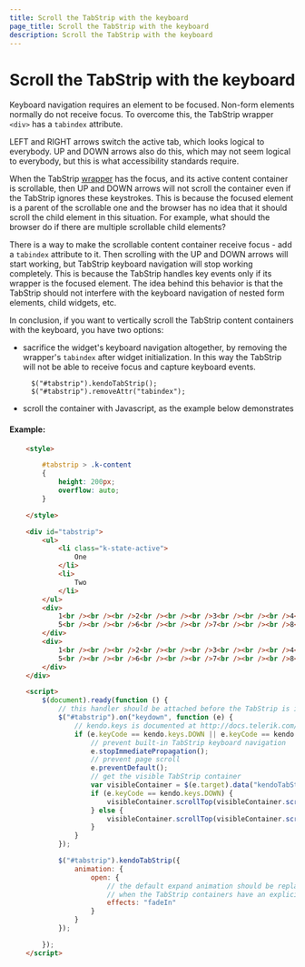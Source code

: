 ```yaml
---
title: Scroll the TabStrip with the keyboard
page_title: Scroll the TabStrip with the keyboard
description: Scroll the TabStrip with the keyboard
---
```


# Scroll the TabStrip with the keyboard

Keyboard navigation requires an element to be focused. Non-form elements normally do not receive focus.
To overcome this, the TabStrip wrapper `<div>` has a `tabindex` attribute.

LEFT and RIGHT arrows switch the active tab, which looks logical to everybody. UP and DOWN arrows also do this,
which may not seem logical to everybody, but this is what accessibility standards require.

When the TabStrip [wrapper](/framework/widgets/wrapper-element) has the focus, and its active content container is scrollable, then UP and DOWN arrows will not scroll the container
even if the TabStrip ignores these keystrokes. This is because the focused element is a parent of the scrollable one and the browser
has no idea that it should scroll the child element in this situation. For example, what should the browser do if there are multiple scrollable child elements?

There is a way to make the scrollable content container receive focus - add a `tabindex` attribute to it.
Then scrolling with the UP and DOWN arrows will start working, but TabStrip keyboard navigation will stop working completely.
This is because the TabStrip handles key events only if its wrapper is the focused element.
The idea behind this behavior is that the TabStrip should not interfere with the keyboard navigation of nested form elements, child widgets, etc.

In conclusion, if you want to vertically scroll the TabStrip content containers with the keyboard, you have two options:

* sacrifice the widget's keyboard navigation altogether, by removing the wrapper's `tabindex` after widget initialization.
In this way the TabStrip will not be able to receive focus and capture keyboard events.

        $("#tabstrip").kendoTabStrip();
        $("#tabstrip").removeAttr("tabindex");
* scroll the container with Javascript, as the example below demonstrates

#### Example:

```html
    <style>

        #tabstrip > .k-content
        {
            height: 200px;
            overflow: auto;
        }

    </style>

    <div id="tabstrip">
        <ul>
            <li class="k-state-active">
                One
            </li>
            <li>
                Two
            </li>
        </ul>
        <div>
            1<br /><br /><br />2<br /><br /><br />3<br /><br /><br />4<br /><br /><br />
            5<br /><br /><br />6<br /><br /><br />7<br /><br /><br />8<br /><br /><br />
        </div>
        <div>
            1<br /><br /><br />2<br /><br /><br />3<br /><br /><br />4<br /><br /><br />
            5<br /><br /><br />6<br /><br /><br />7<br /><br /><br />8<br /><br /><br />
        </div>
    </div>

    <script>
        $(document).ready(function () {
            // this handler should be attached before the TabStrip is initialized!
            $("#tabstrip").on("keydown", function (e) {
                // kendo.keys is documented at http://docs.telerik.com/kendo-ui/api/javascript/kendo#fields-keys
                if (e.keyCode == kendo.keys.DOWN || e.keyCode == kendo.keys.UP) {
                    // prevent built-in TabStrip keyboard navigation
                    e.stopImmediatePropagation();
                    // prevent page scroll
                    e.preventDefault();
                    // get the visible TabStrip container 
                    var visibleContainer = $(e.target).data("kendoTabStrip").wrapper.children(".k-content").filter(":visible");
                    if (e.keyCode == kendo.keys.DOWN) {
                        visibleContainer.scrollTop(visibleContainer.scrollTop() + 50);
                    } else {
                        visibleContainer.scrollTop(visibleContainer.scrollTop() - 50);
                    }
                }
            });

            $("#tabstrip").kendoTabStrip({
                animation: {
                    open: {
                        // the default expand animation should be replaced or disabled
                        // when the TabStrip containers have an explicit height
                        effects: "fadeIn"
                    }
                }
            });

        });
    </script>
```